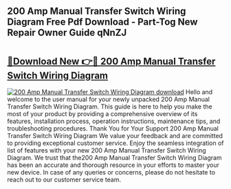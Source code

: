 ## 200 Amp Manual Transfer Switch Wiring Diagram Free Pdf Download - Part-Tog New Repair Owner Guide qNnZJ

# <h2><a href="http://dfmyva.blite.top/?on=200+Amp+Manual+Transfer+Switch+Wiring+Diagram">🔗Download New 👉🔴 200 Amp Manual Transfer Switch Wiring Diagram</a></h2>

[![200 Amp Manual Transfer Switch Wiring Diagram download](https://i.imgur.com/lujVjoI.png)](http://dfmyva.blite.top/?on=200+Amp+Manual+Transfer+Switch+Wiring+Diagram)
Hello and welcome to the user manual for your newly unpacked 200 Amp Manual Transfer Switch Wiring Diagram. This guide is here to help you make the most of your product by providing a comprehensive overview of its features, installation process, operation instructions, maintenance tips, and troubleshooting procedures. Thank You for Your Support 200 Amp Manual Transfer Switch Wiring Diagram We value your feedback and are committed to providing exceptional customer service. Enjoy the seamless integration of list of features with your new 200 Amp Manual Transfer Switch Wiring Diagram. We trust that the200 Amp Manual Transfer Switch Wiring Diagram has been an accurate and thorough resource in your efforts to master your new device. In case of any queries or concerns, please do not hesitate to reach out to our customer service team.
